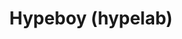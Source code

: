 ---
title: Hypeboy (hypelab)
category:
  - Defi
ApprovedOn: Q1 2024
externalUrl: "#"
type: Grant 
grantType: Project
---